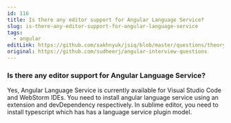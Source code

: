 ```yaml
---
id: 116
title: Is there any editor support for Angular Language Service?
slug: is-there-any-editor-support-for-angular-language-service
tags:
  - angular
editLink: https://github.com/sakhnyuk/jsiq/blob/master/questions/theory/angular/116.md
original: https://github.com/sudheerj/angular-interview-questions
---
```


### Is there any editor support for Angular Language Service?

Yes, Angular Language Service is currently available for Visual Studio Code and WebStorm IDEs. You need to install angular language service using an extension and devDependency respectively. In sublime editor, you need to install typescript which has has a language service plugin model.
